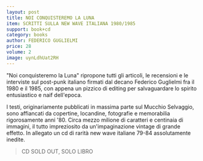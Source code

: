 ```yaml
---
layout: post
title: NOI CONQUISTEREMO LA LUNA
item: SCRITTI SULLA NEW WAVE ITALIANA 1980/1985
support: book+cd
category: books
author: FEDERICO GUGLIELMI
price: 28
volume: 2
image: uynLdhUat2RH
---
```


"Noi conquisteremo la Luna" ripropone tutti gli articoli, le recensioni e le interviste sul post-punk italiano firmati dal decano Federico Guglielmi fra il 1980 e il 1985, con appena un pizzico di editing per salvaguardare lo spirito entusiastico e naif dell'epoca.

I testi, originariamente pubblicati in massima parte sul Mucchio Selvaggio, sono affiancati da copertine, locandine, fotografie e memorabilia rigorosamente anni '80. Circa mezzo milione di caratteri e centinaia di immagini, il tutto impreziosito da un'impaginazione vintage di grande effetto. In allegato un cd di rarità new wave italiane 79-84 assolutamente inedite.

> CD SOLD OUT, SOLO LIBRO
